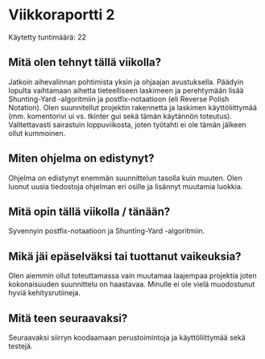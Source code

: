 # Viikkoraportti 2

Käytetty tuntimäärä: 22


## Mitä olen tehnyt tällä viikolla?

Jatkoin aihevalinnan pohtimista yksin ja ohjaajan avustuksella. Päädyin lopulta vaihtamaan aihetta tieteelliseen laskimeen ja perehtymään lisää Shunting-Yard -algoritmiin ja postfix-notaatioon (eli Reverse Polish Notation). Olen suunnitellut projektin rakennetta ja laskimen käyttöliittymää (mm. komentorivi ui vs. tkinter gui sekä tämän käytännön toteutus). Valitettavasti sairastuin loppuviikosta, joten työtahti ei ole tämän jälkeen ollut kummoinen.


## Miten ohjelma on edistynyt?

Ohjelma on edistynyt enemmän suunnittelun tasolla kuin muuten. Olen luonut uusia tiedostoja ohjelman eri osille ja lisännyt muutamia luokkia. 


## Mitä opin tällä viikolla / tänään?

Syvennyin postfix-notaatioon ja Shunting-Yard -algoritmiin. 


## Mikä jäi epäselväksi tai tuottanut vaikeuksia?

Olen aiemmin ollut toteuttamassa vain muutamaa laajempaa projektia joten kokonaisuuden suunnittelu on haastavaa. Minulle ei ole vielä muodostunut hyviä kehitysrutiineja.  


## Mitä teen seuraavaksi?

Seuraavaksi siirryn koodaamaan perustoimintoja ja käyttöliittymää sekä testejä.
